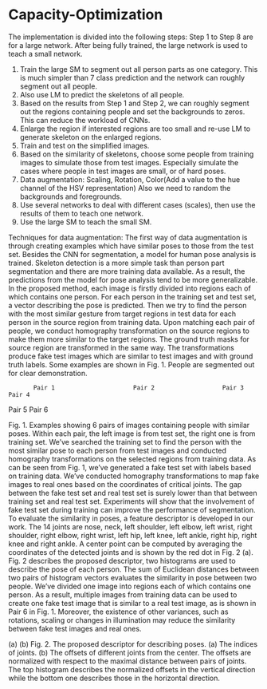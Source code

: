 # Capacity-Optimization

The implementation is divided into the following steps:
Step 1 to Step 8 are for a large network. After being fully trained, the large network is used to teach a small network.
1. Train the large SM to segment out all person parts as one category. This is much simpler than 7 class prediction and the network can roughly segment out all people.
2. Also use LM to predict the skeletons of all people.
3. Based on the results from Step 1 and Step 2, we can roughly segment out the regions containing people and set the backgrounds to zeros. This can reduce the workload of CNNs. 
4. Enlarge the region if interested regions are too small and re-use LM to generate skeleton on the enlarged regions.
5. Train and test on the simplified images.
6. Based on the similarity of skeletons, choose some people from training images to simulate those from test images. Especially simulate the cases where people in test images are small, or of hard poses.
7. Data augmentation: Scaling, Rotation, Color(Add a value to the hue channel of the HSV representation) Also we need to random the backgrounds and foregrounds.
8. Use several networks to deal with different cases (scales), then use the results of them to teach one network.
9. Use the large SM to teach the small SM. 

Techniques for data augmentation:
The first way of data augmentation is through creating examples which have similar poses to those from the test set. Besides the CNN for segmentation, a model for human pose analysis is trained. Skeleton detection is a more simple task than person part segmentation and there are more training data available. As a result, the predictions from the model for pose analysis tend to be more generalizable. In the proposed method, each image is firstly divided into regions each of which contains one person. For each person in the training set and test set, a vector describing the pose is predicted. Then we try to find the person with the most similar gesture from target regions in test data for each person in the source region from training data. Upon matching each pair of people, we conduct homography transformation on the source regions to make them more similar to the target regions. The ground truth masks for source region are transformed in the same way. The transformations produce fake test images which are similar to test images and with ground truth labels. Some examples are shown in Fig. 1. People are segmented out for clear demonstration.

           Pair 1                      Pair 2                   Pair 3                 Pair 4
               
Pair 5                                               Pair 6
       
Fig. 1. Examples showing 6 pairs of images containing people with similar poses. Within each pair, the left image is from test set, the right one is from training set. We’ve searched the training set to find the person with the most similar pose to each person from test images and conducted homography transformations on the selected regions from training data.
As can be seen from Fig. 1, we’ve generated a fake test set with labels based on training data. We’ve conducted homography transformations to map fake images to real ones based on the coordinates of critical joints. The gap between the fake test set and real test set is surely lower than that between training set and real test set. Experiments will show that the involvement of fake test set during training can improve the performance of segmentation.
To evaluate the similarity in poses, a feature descriptor is developed in our work. The 14 joints are nose, neck, left shoulder, left elbow, left wrist, right shoulder, right elbow, right wrist, left hip, left knee, left ankle, right hip, right knee and right ankle. A center point can be computed by averaging the coordinates of the detected joints and is shown by the red dot in Fig. 2 (a). 
Fig. 2 describes the proposed descriptor, two histograms are used to describe the pose of each person. The sum of Euclidean distances between two pairs of histogram vectors evaluates the similarity in pose between two people. We’ve divided one image into regions each of which contains one person. As a result, multiple images from training data can be used to create one fake test image that is similar to a real test image, as is shown in Pair 6 in Fig. 1. 
Moreover, the existence of other variances, such as rotations, scaling or changes in illumination may reduce the similarity between fake test images and real ones. 
   
(a)	(b)
Fig. 2. The proposed descriptor for describing poses. (a) The indices of joints. (b) The offsets of different joints from the center. The offsets are normalized with respect to the maximal distance between pairs of joints. The top histogram describes the normalized offsets in the vertical direction while the bottom one describes those in the horizontal direction.
